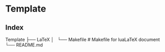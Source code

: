 # Template

## Index
Template
├── LaTeX
│   └── Makefile  # Makefile for luaLaTeX document
└── README.md
